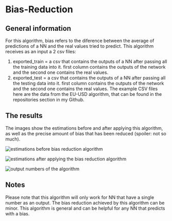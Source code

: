 # Bias-Reduction
## General information
For this algorithm, bias refers to the diference between the average of predictions of a NN and the real values tried to predict.
This algorithm receives as an input a 2 csv files:
1. exported_train = a csv that contains the outputs of a NN after passing all the training data into it. first column contains the outputs of the network and the second one contains the real values.
2. exported_test = a csv that contains the outputs of a NN after passing all the testing data into it. first column contains the outputs of the network and the second one contains the real values.
The example CSV files here are the data from the EU-USD algorithm, that can be found in the repositories section in my Github.

## The results
The images show the estimations before and after applying this algorithm, as well as the precise amount of bias that has been reduced (spoiler: not so much).

![estimations before bias reduction algorithm](https://github.com/omri24/Bias-Reduction/assets/115406253/b56e9524-12aa-4e18-bf10-e069276761aa)

![estimations after applying the bias reduction algorithm](https://github.com/omri24/Bias-Reduction/assets/115406253/e5cd714b-36d2-4c94-a7f9-40916763da8f)

![output numbers of the algorithm](https://github.com/omri24/Bias-Reduction/assets/115406253/51c423b2-6fd0-4a0f-a3d6-e495c3709737)

## Notes

Please note that this algorithm will only work for NN that have a single number as an output.
The bias reduction achieved by this algorithm can be minor.
This algorithm is general and can be helpful for any NN that predicts with a bias. 
